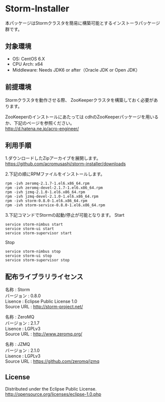 # Storm-Installer

本パッケージはStormクラスタを簡易に構築可能とするインストーラパッケージ群です。

## 対象環境

* OS: CentOS 6.X
* CPU Arch: x64
* Middleware: Needs JDK6 or after（Oracle JDK or Open JDK）


## 前提環境

Stormクラスタを動作させる際、
ZooKeeperクラスタを構築しておく必要があります。

ZooKeeperのインストールにあたっては
cdhのZooKeeperパッケージを用いるか、下記のページを参照ください。  
http://d.hatena.ne.jp/acro-engineer/


## 利用手順

1.ダウンロードしたZipアーカイブを展開します。  
  https://github.com/acromusashi/storm-installer/downloads  

2.下記の順にRPMファイルをインストールします。
```
rpm -ivh zeromq-2.1.7-1.el6.x86_64.rpm  
rpm -ivh zeromq-devel-2.1.7-1.el6.x86_64.rpm  
rpm -ivh jzmq-2.1.0-1.el6.x86_64.rpm  
rpm -ivh jzmq-devel-2.1.0-1.el6.x86_64.rpm  
rpm -ivh storm-0.8.0-1.el6.x86_64.rpm  
rpm -ivh storm-service-0.8.0-1.el6.x86_64.rpm  
```


3.下記コマンドでStormの起動/停止が可能となります。
Start
```
service storm-nimbus start  
service storm-ui start  
service storm-supervisor start  
```

Stop
```
service storm-nimbus stop  
service storm-ui stop  
service storm-supervisor stop  
```

## 配布ライブラリライセンス

名称       : Storm  
バージョン : 0.8.0  
Lisence    : Eclipse Public License 1.0  
Source URL : http://storm-project.net/  

名称       : ZeroMQ  
バージョン : 2.1.7  
Lisence    : LGPLv3  
Source URL : http://www.zeromq.org/  

名称       : JZMQ  
バージョン : 2.1.0  
Lisence    : LGPLv3  
Source URL : https://github.com/zeromq/jzmq  


## License

Distributed under the Eclipse Public License.
http://opensource.org/licenses/eclipse-1.0.php

